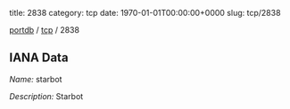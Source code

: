 title: 2838
category: tcp
date: 1970-01-01T00:00:00+0000
slug: tcp/2838

[portdb](/) / [tcp](/category/tcp.html) / 2838


## IANA Data

_Name:_ starbot

_Description:_ Starbot

